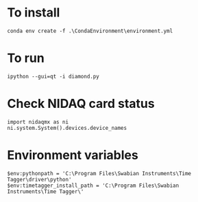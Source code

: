 # To install
	conda env create -f .\CondaEnvironment\environment.yml

# To run
	ipython --gui=qt -i diamond.py

# Check NIDAQ card status
	import nidaqmx as ni
	ni.system.System().devices.device_names
	
# Environment variables
	$env:pythonpath = 'C:\Program Files\Swabian Instruments\Time Tagger\driver\python'
	$env:timetagger_install_path = 'C:\Program Files\Swabian Instruments\Time Tagger\'
